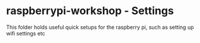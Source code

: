 raspberrypi-workshop - Settings
===============================

This folder holds useful quick setups for the raspberry pi, such as setting up wifi settings etc

